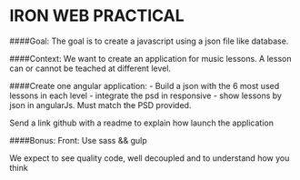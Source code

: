 # IRON WEB PRACTICAL

####Goal:
The goal is to create a  javascript using a json file like database.

####Context:
We want to create an application for music lessons. A lesson can or cannot be teached at different level.

####Create one angular application:
	- Build a json with the 6 most used lessons in each level
	- integrate the psd in responsive
	- show lessons by json in angularJs. Must match the PSD provided.

Send a link github with a readme to explain how launch the application

####Bonus:
Front: Use sass && gulp

We expect to see quality code, well decoupled and to understand how you think
